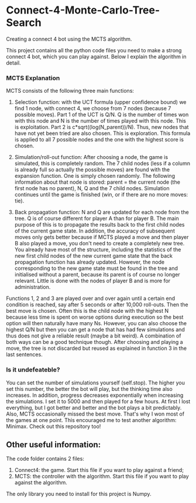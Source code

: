 # Connect-4-Monte-Carlo-Tree-Search
Creating a connect 4 bot using the MCTS algorithm.

This project contains all the python code files you need to make a strong connect 4 bot, which you can play against.
Below I explain the algorithm in detail.

### MCTS Explanation
MCTS consists of the following three main functions:

1.	Selection function: with the UCT formula (upper confidence bound) we find 1 node, with connect 4, we choose from 7 nodes (because 7 possible moves). Part 1 of the UCT is Q/N. Q is the number of times won with this node and N is the number of times played with this node. This is exploitation. Part 2 is c*sqrt((log(N_parent))/N). Thus, new nodes that have not yet been tried are also chosen. This is exploration. This formula is applied to all 7 possible nodes and the one with the highest score is chosen.

2.	Simulation/roll-out function: After choosing a node, the game is simulated, this is completely random. The 7 child nodes (less if a column is already full so actually the possible moves) are found with the expansion function. One is simply chosen randomly. The following information about that node is stored: parent = the current node (the first node has no parent), N, Q and the 7 child nodes. Simulation continues until the game is finished (win, or if there are no more moves: tie).

3.	Back propagation function: N and Q are updated for each node from the tree. Q is of course different for player A than for player B. The main purpose of this is to propagate the results back to the first child nodes of the current game state. In addition, the accuracy of subsequent moves only gets better because if MCTS played a move and then player B also played a move, you don't need to create a completely new tree. You already have most of the structure, including the statistics of the new first child nodes of the new current game state that the back propagation function has already updated. However, the node corresponding to the new game state must be found in the tree and initialised without a parent, because its parent is of course no longer relevant. Little is done with the nodes of player B and is more for administration.

Functions 1, 2 and 3 are played over and over again until a certain end condition is reached, say after 5 seconds or after 10,000 roll-outs. Then the best move is chosen. Often this is the child node with the highest N because less time is spent on worse options during execution so the best option will then naturally have many Ns. However, you can also choose the highest Q/N but then you can get a node that has had few simulations and thus does not give a reliable result (maybe a bit weird). A combination of both ways can be a good technique though. 
After choosing and playing a move, the tree is not discarded but reused as explained in function 3 in the last sentences.

### Is it undefeateble?
You can set the number of simulations yourself (self.stop). The higher you set this number, the better the bot will play, but the thinking time also increases. In addition, progress decreases exponentially when increasing the simulations. I set it to 5000 and then played for a few hours. At first I lost everything, but I got better and better and the bot plays a bit predictably. Also, MCTS occasionally missed the best move. That's why I won most of the games at one point. This encouraged me to test another algorithm: Minimax. Check out this repository too!

## Other useful information:
The code folder contains 2 files:
  1. Connect4: the game. Start this file if you want to play against a friend;
  2. MCTS: the controller with the algorithm. Start this file if you want to play against the algorithm.

The only library you need to install for this project is Numpy.
